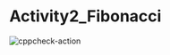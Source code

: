 # Activity2_Fibonacci
![cppcheck-action](https://github.com/99002772/Activity2_Fibonacci/workflows/cppcheck-action/badge.svg)
